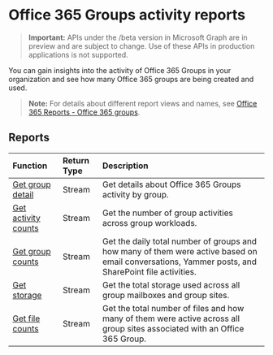 # Office 365 Groups activity reports

> **Important:** APIs under the /beta version in Microsoft Graph are in preview and are subject to change. Use of these APIs in production applications is not supported.

You can gain insights into the activity of Office 365 Groups in your organization and see how many Office 365 groups are being created and used.

> **Note:** For details about different report views and names, see [Office 365 Reports - Office 365 groups](https://support.office.com/client/Office-365-groups-a27f1a99-3557-4f85-9560-a28e3d822a40).

## Reports

| Function                                 | Return Type | Description                              |
| :--------------------------------------- | :---------- | :--------------------------------------- |
| [Get group detail](../api/reportroot_getoffice365groupsactivitydetail.md) | Stream      | Get details about Office 365 Groups activity by group. |
| [Get activity counts](../api/reportroot_getoffice365groupsactivitycounts.md) | Stream      | Get the number of group activities across group workloads. |
| [Get group counts](../api/reportroot_getoffice365groupsactivitygroupcounts.md) | Stream      | Get the daily total number of groups and how many of them were active based on email conversations, Yammer posts, and SharePoint file activities. |
| [Get storage](../api/reportroot_getoffice365groupsactivitystorage.md) | Stream      | Get the total storage used across all group mailboxes and group sites. |
| [Get file counts](../api/reportroot_getoffice365groupsactivityfilecounts.md) | Stream      | Get the total number of files and how many of them were active across all group sites associated with an Office 365 Group. |
